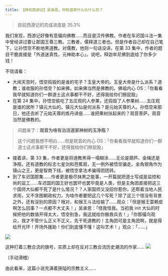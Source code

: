 ```yaml
---
title: 【神坑西游记】吴承恩，你和道家什么仇什么怨？
---
```


> 目前西游记的完成进度是 35.3%

我们发现，西游记好像有意偏向佛教……而且是汉传佛教。作者在车迟国斗法一集中曾经讲过要让那国王尊三教。三教者，儒释道三者也。但是作者自己却在自己笔下，让孙悟空不断地黑道教。对儒教，他则一句话没讲。在第 33 集中，作者的题目干脆直接是「外道迷真性，元神助本心」。说吧，释迦牟尼佛到底给了你多少钱！

不信请看：

- 大闹天宫时，悟空捣毁的是谁的宅子？玉皇大帝的。玉皇大帝是什么派系？道教；谁收服的孙悟空？如来佛。如来佛当然是佛教的。佛祖内心 OS：「你看看我早就知道你们一群道士这点事都干不好，还得我给你们擦屁股」
- 在第 24 集中，孙悟空偷吃了五庄观的人参果，还捣毁了人参果树……五庄观是谁的居所？镇元大仙的。镇元大仙是何派系？是元始天尊的人。孙悟空来那日，他还去听了元始天尊的炼丹讲座……谁把果树扶起来的？观音菩萨。观音当然是佛教的。

> 问题来了：**观音为啥有治活道家神树的玉净瓶？**
> 
> 这个问题我想不明白……但是观音的内心 OS：「你看看我早就知道你们一群道士这点事都干不好，还得我给你们擦屁股」

- 接着讲，第 33 集，作者更是将道教黑得一塌糊涂……无论是葫芦、金绳还是净瓶，还有道教的标志七星剑和芭蕉扇，无一例外被悟空骗走。金角银角作为镇山之王，更是智商下线，被悟空拿法术骗得团团转。
- 到了车迟国那集……作者更是极尽抹黑之能事，一开篇就把道士写成是监控和尚的监工……车迟国的国王好也罢坏也罢毕竟是人类，但是主角团直接把这三个国师大仙都干死了是什么情况？？人家国师又没招你惹你，还帮着当地人民求雨，又不贪图朝政权力，为啥作者要把这几个写死？除了这三个怪没有背景之外，还有没别的原因？哦对，和猴王斗法给输了……观众：「但是猴王耍赖皮啊怎么回事？一点都不大丈夫！」吴承恩：「怪我怪我。当初我 init 大仙的时候把他的数值开得太大，悟空别急，我这就给你搬救兵去！」「你那撮鸟观众，我才不管什么正义不正义，先干死道教的！主角团可是主角团啊，就是得给开光环！开场外援助！你们到底懂不懂！这叫艺术！」观众：「……」

![](https://o0stweauh.qnssl.com/20150825104146_AL4Zz.thumb.700_0.jpeg)

这种打着三教合流的旗号，实质上却在反对三教合流历史潮流的作家……
![](https://o0stweauh.qnssl.com/T12sXxFItXXXXXXXXX_%21%210-item_pic.jpg_400x400.jpg)

（手动滑稽）

由此看来，这篇小说充满着狭隘的宗教主义……